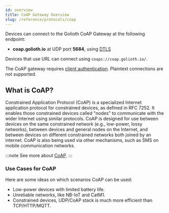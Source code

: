 ```yaml
---
id: overview
title: CoAP Gateway Overview
slug: /reference/protocols/coap
---
```


Devices can connect to the Golioth CoAP Gateway at the following endpoint:

 - **coap.golioth.io** at UDP port **5684**, using [DTLS](/reference/protocols/device-auth)

Devices that use URL can connect using `coaps://coap.golioth.io/`.

The CoAP gateway requires [client authentication](/reference/protocols/device-auth).
Plaintext connections are not supported.


## What is CoAP?

Constrained Application Protocol (CoAP) is a specialized Internet application protocol for constrained devices, as defined in RFC 7252. It enables those constrained devices called "nodes" to communicate with the wider Internet using similar protocols. CoAP is designed for use between devices on the same constrained network (e.g., low-power, lossy networks), between devices and general nodes on the Internet, and between devices on different constrained networks both joined by an internet. CoAP is also being used via other mechanisms, such as SMS on mobile communication networks.

:::note
See more about [CoAP](https://en.wikipedia.org/wiki/Constrained_Application_Protocol).
:::

### Use Cases for CoAP

Here are some ideas on which scenarios CoAP can be used:

- Low-power devices with limited battery life.
- Unreliable networks, like NB-IoT and CatM1.
- Constrained devices, UDP/CoAP stack is much more efficient than TCP/HTTP/MQTT.
